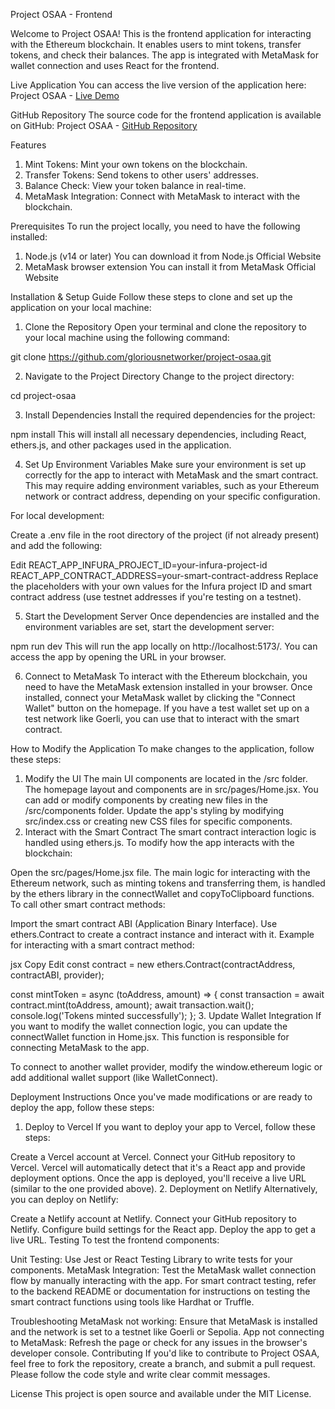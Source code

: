 Project OSAA - Frontend

Welcome to Project OSAA! This is the frontend application for interacting with the Ethereum blockchain. It enables users to mint tokens, transfer tokens, and check their balances. The app is integrated with MetaMask for wallet connection and uses React for the frontend.

Live Application
You can access the live version of the application here:
Project OSAA - [Live Demo](https://project-osaa.vercel.app/)

GitHub Repository
The source code for the frontend application is available on GitHub:
Project OSAA - [GitHub Repository](https://github.com/gloriousnetworker/project-osaa)

Features
1. Mint Tokens: Mint your own tokens on the blockchain.
2. Transfer Tokens: Send tokens to other users' addresses.
3. Balance Check: View your token balance in real-time.
4. MetaMask Integration: Connect with MetaMask to interact with the blockchain.

Prerequisites
To run the project locally, you need to have the following installed:

1. Node.js (v14 or later)
You can download it from Node.js Official Website
2. MetaMask browser extension
You can install it from MetaMask Official Website

Installation & Setup Guide
Follow these steps to clone and set up the application on your local machine:

1. Clone the Repository
Open your terminal and clone the repository to your local machine using the following command:

git clone https://github.com/gloriousnetworker/project-osaa.git

2. Navigate to the Project Directory
Change to the project directory:

cd project-osaa

3. Install Dependencies
Install the required dependencies for the project:

npm install
This will install all necessary dependencies, including React, ethers.js, and other packages used in the application.

4. Set Up Environment Variables
Make sure your environment is set up correctly for the app to interact with MetaMask and the smart contract. This may require adding environment variables, such as your Ethereum network or contract address, depending on your specific configuration.

For local development:

Create a .env file in the root directory of the project (if not already present) and add the following:

Edit
REACT_APP_INFURA_PROJECT_ID=your-infura-project-id
REACT_APP_CONTRACT_ADDRESS=your-smart-contract-address
Replace the placeholders with your own values for the Infura project ID and smart contract address (use testnet addresses if you're testing on a testnet).

5. Start the Development Server
Once dependencies are installed and the environment variables are set, start the development server:


npm run dev
This will run the app locally on http://localhost:5173/. You can access the app by opening the URL in your browser.

6. Connect to MetaMask
To interact with the Ethereum blockchain, you need to have the MetaMask extension installed in your browser. Once installed, connect your MetaMask wallet by clicking the "Connect Wallet" button on the homepage. If you have a test wallet set up on a test network like Goerli, you can use that to interact with the smart contract.

How to Modify the Application
To make changes to the application, follow these steps:

1. Modify the UI
The main UI components are located in the /src folder.
The homepage layout and components are in src/pages/Home.jsx.
You can add or modify components by creating new files in the /src/components folder.
Update the app's styling by modifying src/index.css or creating new CSS files for specific components.
2. Interact with the Smart Contract
The smart contract interaction logic is handled using ethers.js. To modify how the app interacts with the blockchain:

Open the src/pages/Home.jsx file.
The main logic for interacting with the Ethereum network, such as minting tokens and transferring them, is handled by the ethers library in the connectWallet and copyToClipboard functions.
To call other smart contract methods:

Import the smart contract ABI (Application Binary Interface).
Use ethers.Contract to create a contract instance and interact with it.
Example for interacting with a smart contract method:

jsx
Copy
Edit
const contract = new ethers.Contract(contractAddress, contractABI, provider);

const mintToken = async (toAddress, amount) => {
  const transaction = await contract.mint(toAddress, amount);
  await transaction.wait();
  console.log('Tokens minted successfully');
};
3. Update Wallet Integration
If you want to modify the wallet connection logic, you can update the connectWallet function in Home.jsx. This function is responsible for connecting MetaMask to the app.

To connect to another wallet provider, modify the window.ethereum logic or add additional wallet support (like WalletConnect).

Deployment Instructions
Once you've made modifications or are ready to deploy the app, follow these steps:

1. Deploy to Vercel
If you want to deploy your app to Vercel, follow these steps:

Create a Vercel account at Vercel.
Connect your GitHub repository to Vercel.
Vercel will automatically detect that it's a React app and provide deployment options.
Once the app is deployed, you'll receive a live URL (similar to the one provided above).
2. Deployment on Netlify
Alternatively, you can deploy on Netlify:

Create a Netlify account at Netlify.
Connect your GitHub repository to Netlify.
Configure build settings for the React app.
Deploy the app to get a live URL.
Testing
To test the frontend components:

Unit Testing: Use Jest or React Testing Library to write tests for your components.
MetaMask Integration: Test the MetaMask wallet connection flow by manually interacting with the app.
For smart contract testing, refer to the backend README or documentation for instructions on testing the smart contract functions using tools like Hardhat or Truffle.

Troubleshooting
MetaMask not working: Ensure that MetaMask is installed and the network is set to a testnet like Goerli or Sepolia.
App not connecting to MetaMask: Refresh the page or check for any issues in the browser's developer console.
Contributing
If you'd like to contribute to Project OSAA, feel free to fork the repository, create a branch, and submit a pull request. Please follow the code style and write clear commit messages.

License
This project is open source and available under the MIT License.